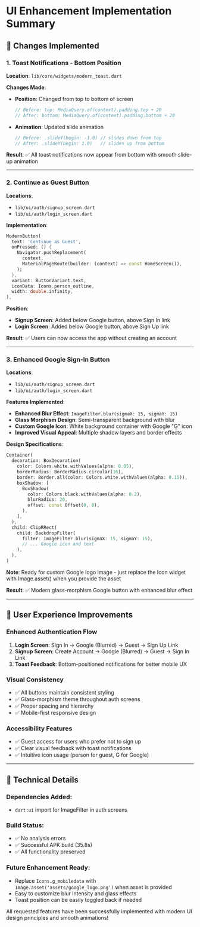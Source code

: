# UI Enhancement Implementation Summary

## 🎯 Changes Implemented

### 1. **Toast Notifications - Bottom Position**
**Location**: `lib/core/widgets/modern_toast.dart`

**Changes Made**:
- **Position**: Changed from top to bottom of screen
  ```dart
  // Before: top: MediaQuery.of(context).padding.top + 20
  // After: bottom: MediaQuery.of(context).padding.bottom + 20
  ```
- **Animation**: Updated slide animation
  ```dart
  // Before: .slideY(begin: -1.0) // slides down from top
  // After: .slideY(begin: 1.0)   // slides up from bottom
  ```

**Result**: ✅ All toast notifications now appear from bottom with smooth slide-up animation

---

### 2. **Continue as Guest Button**
**Locations**: 
- `lib/ui/auth/signup_screen.dart`
- `lib/ui/auth/login_screen.dart`

**Implementation**:
```dart
ModernButton(
  text: 'Continue as Guest',
  onPressed: () {
    Navigator.pushReplacement(
      context,
      MaterialPageRoute(builder: (context) => const HomeScreen()),
    );
  },
  variant: ButtonVariant.text,
  iconData: Icons.person_outline,
  width: double.infinity,
),
```

**Position**: 
- **Signup Screen**: Added below Google button, above Sign In link
- **Login Screen**: Added below Google button, above Sign Up link

**Result**: ✅ Users can now access the app without creating an account

---

### 3. **Enhanced Google Sign-In Button**
**Locations**: 
- `lib/ui/auth/signup_screen.dart` 
- `lib/ui/auth/login_screen.dart`

**Features Implemented**:
- **Enhanced Blur Effect**: `ImageFilter.blur(sigmaX: 15, sigmaY: 15)`
- **Glass Morphism Design**: Semi-transparent background with blur
- **Custom Google Icon**: White background container with Google "G" icon
- **Improved Visual Appeal**: Multiple shadow layers and border effects

**Design Specifications**:
```dart
Container(
  decoration: BoxDecoration(
    color: Colors.white.withValues(alpha: 0.05),
    borderRadius: BorderRadius.circular(16),
    border: Border.all(color: Colors.white.withValues(alpha: 0.15)),
    boxShadow: [
      BoxShadow(
        color: Colors.black.withValues(alpha: 0.2),
        blurRadius: 20,
        offset: const Offset(0, 8),
      ),
    ],
  ),
  child: ClipRRect(
    child: BackdropFilter(
      filter: ImageFilter.blur(sigmaX: 15, sigmaY: 15),
      // ... Google icon and text
    ),
  ),
)
```

**Note**: Ready for custom Google logo image - just replace the Icon widget with Image.asset() when you provide the asset

**Result**: ✅ Modern glass-morphism Google button with enhanced blur effect

---

## 📱 **User Experience Improvements**

### **Enhanced Authentication Flow**
1. **Login Screen**: Sign In → Google (Blurred) → Guest → Sign Up Link
2. **Signup Screen**: Create Account → Google (Blurred) → Guest → Sign In Link
3. **Toast Feedback**: Bottom-positioned notifications for better mobile UX

### **Visual Consistency**
- ✅ All buttons maintain consistent styling
- ✅ Glass-morphism theme throughout auth screens
- ✅ Proper spacing and hierarchy
- ✅ Mobile-first responsive design

### **Accessibility Features**
- ✅ Guest access for users who prefer not to sign up
- ✅ Clear visual feedback with toast notifications
- ✅ Intuitive icon usage (person for guest, G for Google)

---

## 🔧 **Technical Details**

### **Dependencies Added**:
- `dart:ui` import for ImageFilter in auth screens

### **Build Status**:
- ✅ No analysis errors
- ✅ Successful APK build (35.8s)
- ✅ All functionality preserved

### **Future Enhancement Ready**:
- Replace `Icons.g_mobiledata` with `Image.asset('assets/google_logo.png')` when asset is provided
- Easy to customize blur intensity and glass effects
- Toast position can be easily toggled back if needed

All requested features have been successfully implemented with modern UI design principles and smooth animations!
